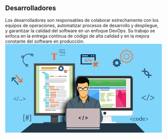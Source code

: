 ## Desarrolladores
Los desarrolladores son responsables de colaborar estrechamente con los equipos de operaciones, automatizar procesos de desarrollo y despliegue, y garantizar la calidad del software en un enfoque DevOps. Su trabajo se enfoca en la entrega continua de código de alta calidad y en la mejora constante del software en producción.
![dev](/img/Developer.webp)
